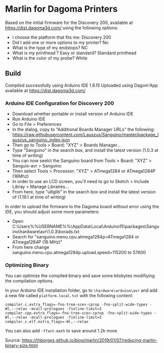 # Marlin for Dagoma Printers

Based on the initial firmware for the Discovery 200, available at https://dist.dagoma3d.com/ using the following options:

- I choose the platform that fits me: Discovery 200
- Did I add one or more options to my printer? No
- What is the type of my endstops? NC
- What is my printhead ? Easy or standard? Standard printhead
- What is the color of my probe? White

## Build

Compiled successfully using Arduino IDE 1.8.15
Uploaded using Dagom'App available at https://dist.dagoma3d.com/

### Arduino IDE Configuration for Discovery 200

- Download whether portable or install version of Arduino IDE
- Run Arduino IDE
- Go to File > Preferences
- In the dialog, copy to "Additional Boards Manager URLs" the following: https://raw.githubusercontent.com/Lauszus/Sanguino/master/package_lauszus_sanguino_index.json
- Then go to Tools > Board: "XYZ" > Boards Manager...
- Type "Sanguino" in the search box, and install the latest version (1.0.3 at time of writing)
- You can now seelct the Sanguino board from Tools > Board: "XYZ" > Sanguio-avr > Sanguino
- Then select Tools > Processor: "XYZ" > ATmega1284 or ATmega1284P (16Mhz)
- In order to use an LCD screen, you'll need to go to Sketch > Include Libray > Manage Libraires...
- From here, type "u8glib" in the search box and install the latest version of (1.19.1 at time of writing)

In order to upload the firmware to the Dagoma board without error using the IDE, you should adjust some more parameters:

- Open C:\Users\%%USERNAME%%\AppData\Local\Arduino15\packages\Sanguino\hardware\avr\1.0.3\borads.txt
- Search for "sanguino.menu.cpu.atmega1284p=ATmega1284 or ATmega1284P (16 MHz)"
- From here change sanguino.menu.cpu.atmega1284p.upload.speed=115200 to 57600

### Optimizing Binary

You can optimize the compiled binary and save some kilobytes modifiying the compilation options.

In your Arduino IDE installation folder, go to `\hardware\arduino\avr` and add a new file called `platform.local.txt`
with the following content:

```
compiler.c.extra_flags=-fno-tree-scev-cprop -fno-split-wide-types -Wl,--relax -mcall-prologues -finline-limit=3
compiler.cpp.extra_flags=-fno-tree-scev-cprop -fno-split-wide-types -Wl,--relax -mcall-prologues -finline-limit=3
compiler.c.elf.extra_flags=-Wl,--relax
```

You can also add `-ffast-math` to save around 1.2k more.

Source: https://thborges.github.io/blog/marlin/2019/01/07/reducing-marlin-binary-size.html